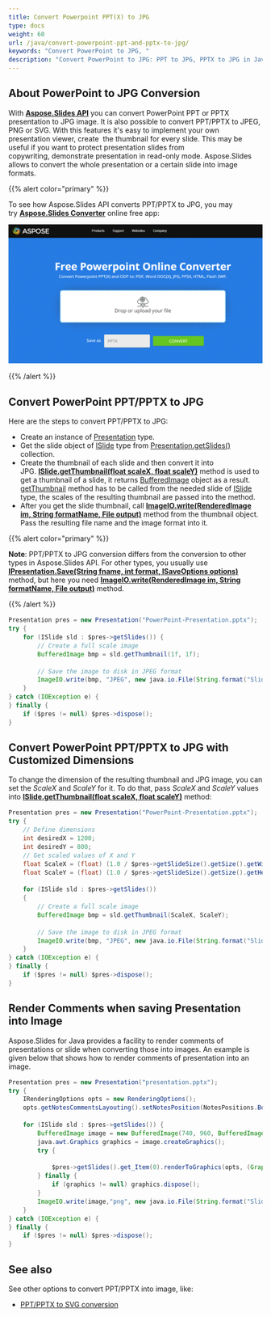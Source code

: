 ```yaml
---
title: Convert Powerpoint PPT(X) to JPG
type: docs
weight: 60
url: /java/convert-powerpoint-ppt-and-pptx-to-jpg/
keywords: "Convert PowerPoint to JPG, "
description: "Convert PowerPoint to JPG: PPT to JPG, PPTX to JPG in Java"
---
```



## **About PowerPoint to JPG Conversion**
With [**Aspose.Slides API**](https://products.aspose.com/slides/java) you can convert PowerPoint PPT or PPTX presentation to JPG image. It is also possible to convert PPT/PPTX to JPEG, PNG or SVG. With this features it's easy to implement your own presentation viewer, create  the thumbnail for every slide. This may be useful if you want to protect presentation slides from copywriting, demonstrate presentation in read-only mode. Aspose.Slides allows to convert the whole presentation or a certain slide into image formats. 

{{% alert color="primary" %}} 

To see how Aspose.Slides API converts PPT/PPTX to JPG, you may try [**Aspose.Slides Converter**](https://products.aspose.app/slides/conversion) online free app:

[![todo:image_alt_text](ppt-to-jpg.png)](https://products.aspose.app/slides/conversion)

{{% /alert %}} 

## **Convert PowerPoint PPT/PPTX to JPG**
Here are the steps to convert PPT/PPTX to JPG:

- Create an instance of [Presentation](https://apireference.aspose.com/slides/java/com.aspose.slides/Presentation) type.
- Get the slide object of [ISlide](https://apireference.aspose.com/slides/java/com.aspose.slides/ISlide) type from [Presentation.getSlides()](https://apireference.aspose.com/slides/java/com.aspose.slides/Presentation#getSlides--) collection.
- Create the thumbnail of each slide and then convert it into JPG. [**ISlide.getThumbnail(float scaleX, float scaleY)**](https://apireference.aspose.com/slides/java/com.aspose.slides/ISlide#getThumbnail-float-float-) method is used to get a thumbnail of a slide, it returns [BufferedImage](https://docs.oracle.com/javase/7/docs/api/java/awt/image/BufferedImage.html) object as a result. [getThumbnail](https://apireference.aspose.com/slides/java/com.aspose.slides/ISlide#getThumbnail-com.aspose.slides.IRenderingOptions-float-float-) method has to be called from the needed slide of [ISlide](https://apireference.aspose.com/slides/java/com.aspose.slides/ISlide) type, the scales of the resulting thumbnail are passed into the method.
- After you get the slide thumbnail, call [**ImageIO.write(RenderedImage im, String formatName, File output)**](https://docs.oracle.com/javase/7/docs/api/javax/imageio/ImageIO.html#write(java.awt.image.RenderedImage,%20java.lang.String,%20java.io.File)) method from the thumbnail object. Pass the resulting file name and the image format into it. 

{{% alert color="primary" %}}

**Note**: PPT/PPTX to JPG conversion differs from the conversion to other types in Aspose.Slides API. For other types, you usually use [**IPresentation.Save(String fname, int format, ISaveOptions options)**](https://apireference.aspose.com/slides/java/com.aspose.slides/IPresentation#save-java.lang.String-int-com.aspose.slides.ISaveOptions-) method, but here you need [**ImageIO.write(RenderedImage im, String formatName, File output)**](https://docs.oracle.com/javase/7/docs/api/javax/imageio/ImageIO.html#write(java.awt.image.RenderedImage,%20java.lang.String,%20java.io.File)) method.

{{% /alert %}} 

```java
Presentation pres = new Presentation("PowerPoint-Presentation.pptx");
try {
    for (ISlide sld : $pres->getSlides()) {
        // Create a full scale image
        BufferedImage bmp = sld.getThumbnail(1f, 1f);

        // Save the image to disk in JPEG format
        ImageIO.write(bmp, "JPEG", new java.io.File(String.format("Slide_%d.jpg", sld.getSlideNumber())));
    }
} catch (IOException e) {
} finally {
    if ($pres != null) $pres->dispose();
}
```

## **Convert PowerPoint PPT/PPTX to JPG with Customized Dimensions**
To change the dimension of the resulting thumbnail and JPG image, you can set the *ScaleX* and *ScaleY* for it. To do that, pass *ScaleX* and *ScaleY* values into [**ISlide.getThumbnail(float scaleX, float scaleY)**](https://apireference.aspose.com/slides/java/com.aspose.slides/ISlide#getThumbnail-float-float-) method:

```java
Presentation pres = new Presentation("PowerPoint-Presentation.pptx");
try {
    // Define dimensions
    int desiredX = 1200;
    int desiredY = 800;
    // Get scaled values of X and Y
    float ScaleX = (float) (1.0 / $pres->getSlideSize().getSize().getWidth()) * desiredX;
    float ScaleY = (float) (1.0 / $pres->getSlideSize().getSize().getHeight()) * desiredY;

    for (ISlide sld : $pres->getSlides())
    {
        // Create a full scale image
        BufferedImage bmp = sld.getThumbnail(ScaleX, ScaleY);

        // Save the image to disk in JPEG format
        ImageIO.write(bmp, "JPEG", new java.io.File(String.format("Slide_%d.jpg", sld.getSlideNumber())));
    }
} catch (IOException e) {
} finally {
    if ($pres != null) $pres->dispose();
}
```

## **Render Comments when saving Presentation into Image**
Aspose.Slides for Java provides a facility to render comments of presentations or slide when converting those into images. An example is given below that shows how to render comments of presentation into an image.

```java
Presentation pres = new Presentation("presentation.pptx");
try {
    IRenderingOptions opts = new RenderingOptions();
    opts.getNotesCommentsLayouting().setNotesPosition(NotesPositions.BottomTruncated);

    for (ISlide sld : $pres->getSlides()) {
        BufferedImage image = new BufferedImage(740, 960, BufferedImage.TYPE_INT_ARGB);
        java.awt.Graphics graphics = image.createGraphics();
        try {

            $pres->getSlides().get_Item(0).renderToGraphics(opts, (Graphics2D) graphics);
        } finally {
            if (graphics != null) graphics.dispose();
        }
        ImageIO.write(image,"png", new java.io.File(String.format("Slide_%d.png", sld.getSlideNumber())));
    }
} catch (IOException e) {
} finally {
    if ($pres != null) $pres->dispose();
}
```

## **See also**
See other options to convert PPT/PPTX into image, like:

- [PPT/PPTX to SVG conversion](/slides/java/presentation-viewer/)